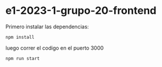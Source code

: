 # e1-2023-1-grupo-20-frontend

Primero instalar las dependencias:

```
npm install
```

luego correr el codigo en el puerto 3000

```
npm run start
```
